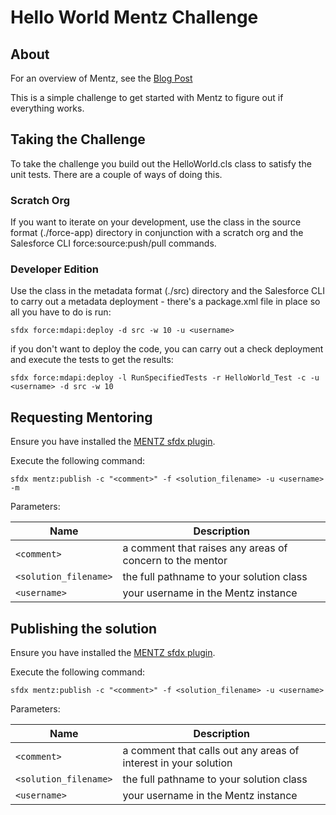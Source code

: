 # Hello World Mentz Challenge

## About
For an overview of Mentz, see the [Blog Post](http://bobbuzzard.blogspot.com/2019/05/introducing-mentz-salesforce-developer.html)

This is a simple challenge to get started with Mentz to figure out if everything works.  


## Taking the Challenge

To take the challenge you build out the HelloWorld.cls class to satisfy the unit tests. There are a couple of ways of doing this.

### Scratch Org
If you want to iterate on your development, use the class in the source format (./force-app) directory in conjunction with a scratch org and the Salesforce CLI force:source:push/pull commands.

### Developer Edition
Use the class in the metadata format (./src) directory and the Salesforce CLI to carry out a metadata deployment - there's a package.xml file in place so all you have to do is run:

`sfdx force:mdapi:deploy -d src -w 10 -u <username>`

if you don't want to deploy the code, you can carry out a check deployment and execute the tests to get the results:

`sfdx force:mdapi:deploy -l RunSpecifiedTests -r HelloWorld_Test -c -u <username> -d src -w 10 `

## Requesting Mentoring

Ensure you have installed the [MENTZ sfdx plugin](https://www.npmjs.com/package/mentz).

Execute the following command: 

`sfdx mentz:publish -c "<comment>" -f <solution_filename> -u <username> -m`

Parameters:

Name | Description
--- | ---
`<comment>` | a comment that raises any areas of concern to the mentor
`<solution_filename>` | the full pathname to your solution class
`<username>`  | your username in the Mentz instance

## Publishing the solution

Ensure you have installed the [MENTZ sfdx plugin](https://www.npmjs.com/package/mentz).

Execute the following command: 

`sfdx mentz:publish -c "<comment>" -f <solution_filename> -u <username>`

Parameters:

Name | Description
--- | ---
`<comment>` | a comment that calls out any areas of interest in your solution
`<solution_filename>` | the full pathname to your solution class
`<username>`  | your username in the Mentz instance

